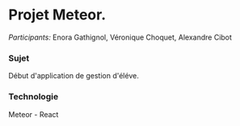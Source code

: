  # Projet Meteor.
_Participants:_ Enora Gathignol, Véronique Choquet, Alexandre Cibot
### Sujet
Début d'application de gestion d'éléve.
### Technologie
Meteor - React

